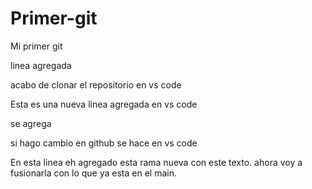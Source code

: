 # Primer-git
Mi primer git 

linea agregada 

acabo de clonar el repositorio en vs code 

Esta es una nueva linea agregada en vs code 

se agrega

si hago cambio en github se hace en vs code 

En esta linea eh agregado esta rama nueva con este texto.
ahora voy a fusionarla con lo que ya esta en el main.